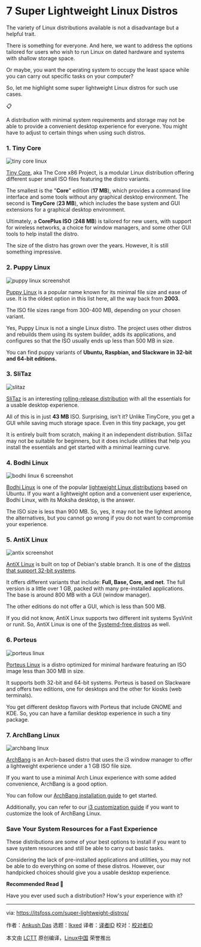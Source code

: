 [#]: subject: "7 Super Lightweight Linux Distros"
[#]: via: "https://itsfoss.com/super-lightweight-distros/"
[#]: author: "Ankush Das https://itsfoss.com/author/ankush/"
[#]: collector: "lkxed"
[#]: translator: " "
[#]: reviewer: " "
[#]: publisher: " "
[#]: url: " "

7 Super Lightweight Linux Distros
======

The variety of Linux distributions available is not a disadvantage but a helpful trait.

There is something for everyone. And here, we want to address the options tailored for users who wish to run Linux on dated hardware and systems with shallow storage space.

Or maybe, you want the operating system to occupy the least space while you can carry out specific tasks on your computer?

So, let me highlight some super lightweight Linux distros for such use cases.

📋

A distribution with minimal system requirements and storage may not be able to provide a convenient desktop experience for everyone. You might have to adjust to certain things when using such distros.

### 1. Tiny Core

![tiny core linux][1]

[Tiny Core][2], aka The Core x86 Project, is a modular Linux distribution offering different super small ISO files featuring the distro variants.

The smallest is the "**Core**" edition (**17 MB**), which provides a command line interface and some tools without any graphical desktop environment. The second is **TinyCore** (**23 MB**), which includes the base system and GUI extensions for a graphical desktop environment.

Ultimately, a **CorePlus ISO** (**248 MB**) is tailored for new users, with support for wireless networks, a choice for window managers, and some other GUI tools to help install the distro.

The size of the distro has grown over the years. However, it is still something impressive.

### 2. Puppy Linux

![puppy linux screenshot][3]

[Puppy Linux][4] is a popular name known for its minimal file size and ease of use. It is the oldest option in this list here, all the way back from **2003**.

The ISO file sizes range from 300-400 MB, depending on your chosen variant.

Yes, Puppy Linux is not a single Linux distro. The project uses other distros and rebuilds them using its system builder, adds its applications, and configures so that the ISO usually ends up less than 500 MB in size.

You can find puppy variants of **Ubuntu, Raspbian, and Slackware in 32-bit and 64-bit editions.**

### 3. SliTaz

![slitaz][5]

[SliTaz][6] is an interesting [rolling-release distribution][7] with all the essentials for a usable desktop experience.

All of this is in just **43 MB** ISO. Surprising, isn't it? Unlike TinyCore, you get a GUI while saving much storage space. Even in this tiny package, you get

It is entirely built from scratch, making it an independent distribution. SliTaz may not be suitable for beginners, but it does include utilities that help you install the essentials and get started with a minimal learning curve.

### 4. Bodhi Linux

![bodhi linux 6 screenshot][8]

[Bodhi Linux][9] is one of the popular [lightweight Linux distributions][10] based on Ubuntu. If you want a lightweight option and a convenient user experience, Bodhi Linux, with its Moksha desktop, is the answer.

The ISO size is less than 900 MB. So, yes, it may not be the lightest among the alternatives, but you cannot go wrong if you do not want to compromise your experience.

### 5. AntiX Linux

![antix screenshot][11]

[AntiX Linux][12] is built on top of Debian's stable branch. It is one of the [distros that support 32-bit systems][13].

It offers different variants that include: **Full, Base, Core, and net**. The full version is a little over 1 GB, packed with many pre-installed applications. The base is around 800 MB with a GUI (window manager).

The other editions do not offer a GUI, which is less than 500 MB.

If you did not know, AntiX Linux supports two different init systems SysVinit or runit. So, AntiX Linux is one of the [Systemd-free distros][14] as well.

### 6. Porteus

![porteus linux][15]

[Porteus Linux][16] is a distro optimized for minimal hardware featuring an ISO image less than 300 MB in size.

It supports both 32-bit and 64-bit systems. Porteus is based on Slackware and offers two editions, one for desktops and the other for kiosks (web terminals).

You get different desktop flavors with Porteus that include GNOME and KDE. So, you can have a familiar desktop experience in such a tiny package.

### 7. ArchBang Linux

![archbang linux][17]

[ArchBang][18] is an Arch-based distro that uses the i3 window manager to offer a lightweight experience under a 1 GB ISO file size.

If you want to use a minimal Arch Linux experience with some added convenience, ArchBang is a good option.

You can follow our [ArchBang installation guide][19] to get started.

Additionally, you can refer to our [i3 customization guide][20] if you want to customize the look of ArchBang Linux.

### Save Your System Resources for a Fast Experience

These distributions are some of your best options to install if you want to save system resources and still be able to carry out basic tasks.

Considering the lack of pre-installed applications and utilities, you may not be able to do everything on some of these distros. However, our handpicked choices should give you a usable desktop experience.

**Recommended Read 📖**

Have you ever used such a distribution? How's your experience with it?

--------------------------------------------------------------------------------

via: https://itsfoss.com/super-lightweight-distros/

作者：[Ankush Das][a]
选题：[lkxed][b]
译者：[译者ID](https://github.com/译者ID)
校对：[校对者ID](https://github.com/校对者ID)

本文由 [LCTT](https://github.com/LCTT/TranslateProject) 原创编译，[Linux中国](https://linux.cn/) 荣誉推出

[a]: https://itsfoss.com/author/ankush/
[b]: https://github.com/lkxed/
[1]: https://itsfoss.com/content/images/2023/04/tiny-core-linux.png
[2]: http://tinycorelinux.net/?ref=itsfoss.com
[3]: https://itsfoss.com/content/images/2023/04/puppy-linux.jpg
[4]: https://puppylinux-woof-ce.github.io/?ref=itsfoss.com
[5]: https://itsfoss.com/content/images/2023/04/slitaz.jpg
[6]: https://www.slitaz.org/en/?ref=itsfoss.com
[7]: https://itsfoss.com/rolling-release/
[8]: https://itsfoss.com/content/images/2023/04/bodhi-linux-6.jpg
[9]: https://www.bodhilinux.com/?ref=itsfoss.com
[10]: https://itsfoss.com/lightweight-linux-beginners/
[11]: https://itsfoss.com/content/images/2023/04/antix.jpg
[12]: https://antixlinux.com/?ref=itsfoss.com
[13]: https://itsfoss.com/32-bit-linux-distributions/
[14]: https://itsfoss.com/systemd-free-distros/
[15]: https://itsfoss.com/content/images/2023/04/porteus-linux.jpg
[16]: http://www.porteus.org/?ref=itsfoss.com
[17]: https://itsfoss.com/content/images/2023/04/archbang-linux.jpg
[18]: https://archbang.org/?ref=itsfoss.com
[19]: https://itsfoss.com/install-archbang/
[20]: https://itsfoss.com/i3-customization/